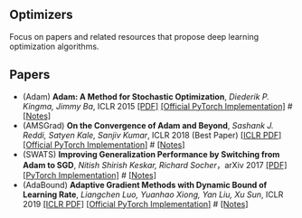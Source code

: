 ## Optimizers
Focus on papers and related resources that propose deep learning optimization algorithms.

## Papers
* (Adam)  **Adam: A Method for Stochastic Optimization**, *Diederik P. Kingma, Jimmy Ba*, ICLR 2015  [[PDF]](https://arxiv.org/pdf/1412.6980v9.pdf)  [[Official PyTorch Implementation]](https://pytorch.org/docs/stable/generated/torch.optim.Adam.html#torch.optim.Adam)  #  [[Notes]](https://www.hjhgjghhg.com/index.php/archives/151/)
* (AMSGrad) **On the Convergence of Adam and Beyond**, *Sashank J. Reddi, Satyen Kale, Sanjiv Kumar*, ICLR 2018 (Best Paper)  [[ICLR PDF]](https://arxiv.org/)  [[Official PyTorch Implementation]](https://pytorch.org/docs/stable/generated/torch.optim.Adam.html#torch.optim.Adam)  #  [[Notes]](https://www.hjhgjghhg.com/index.php/archives/158/)
* (SWATS) **Improving Generalization Performance by Switching from Adam to SGD**, *Nitish Shirish Keskar, Richard Socher*，arXiv 2017  [[PDF]](https://arxiv.org/pdf/1712.07628.pdf)  [[PyTorch Implementation]](https://github.com/Mrpatekful/swats)  #  [[Notes]](https://www.hjhgjghhg.com/index.php/archives/166/)
* (AdaBound) **Adaptive Gradient Methods with Dynamic Bound of Learning Rate**, *Liangchen Luo, Yuanhao Xiong, Yan Liu, Xu Sun*, ICLR 2019  [[ICLR PDF]](https://openreview.net/pdf?id=Bkg3g2R9FX)  [[Official PyTorch Implementation]](https://github.com/Luolc/AdaBound)  #  [[Notes]](https://www.hjhgjghhg.com/index.php/archives/166/)